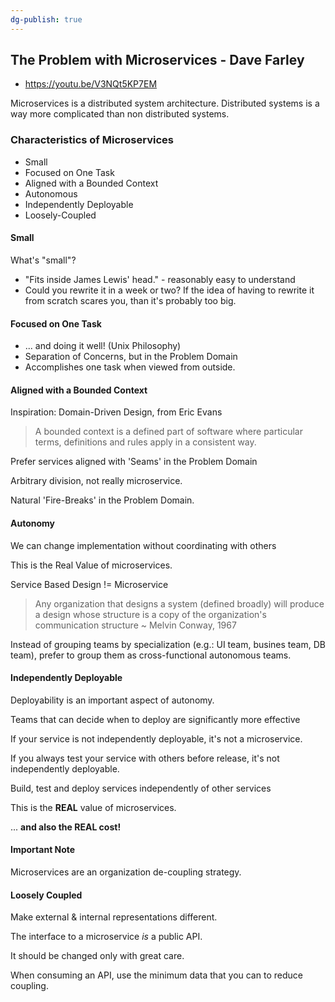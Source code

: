 ```yaml
---
dg-publish: true
---
```

## The Problem with Microservices - Dave Farley

- <https://youtu.be/V3NQt5KP7EM>

Microservices is a distributed system architecture. Distributed systems is a way more complicated than non distributed systems.

### Characteristics of Microservices

- Small
- Focused on One Task
- Aligned with a Bounded Context
- Autonomous
- Independently Deployable
- Loosely-Coupled


#### Small

What's "small"?

- "Fits inside James Lewis' head." - reasonably easy to understand
- Could you rewrite it in a week or two? If the idea of having to rewrite it from scratch scares you, than it's probably too big.

#### Focused on One Task

- ... and doing it well! (Unix Philosophy)
- Separation of Concerns, but in the Problem Domain
- Accomplishes one task when viewed from outside.

#### Aligned with a Bounded Context

Inspiration: Domain-Driven Design, from Eric Evans

> A bounded context is a defined part of software where particular terms, definitions and rules apply in a consistent way.

Prefer services aligned with 'Seams' in the Problem Domain

Arbitrary division, not really microservice.

Natural 'Fire-Breaks' in the Problem Domain.

#### Autonomy

We can change implementation without coordinating with others

This is the Real Value of microservices.

Service Based Design != Microservice

> Any organization that designs a system (defined broadly) will produce a design whose structure is a copy of the organization's communication structure
> ~ Melvin Conway, 1967 

Instead of grouping teams by specialization (e.g.: UI team, busines team, DB team), prefer to group them as cross-functional autonomous teams.


#### Independently Deployable

 Deployability is an important aspect of autonomy.
 
 Teams that can decide when to deploy are significantly more effective
 
 If your service is not independently deployable, it's not a microservice.
 
 If you always test your service with others before release, it's not independently deployable.
 
 Build, test and deploy services independently of other services
 
 This is the **REAL** value of microservices.
 
 ... **and also the REAL cost!**
 
 #### Important Note
 
Microservices are an organization de-coupling strategy. 

#### Loosely Coupled

Make external & internal representations different.

The interface to a microservice *is* a public API.

It should be changed only with great care.

When consuming an API, use the minimum data that you can to reduce coupling.